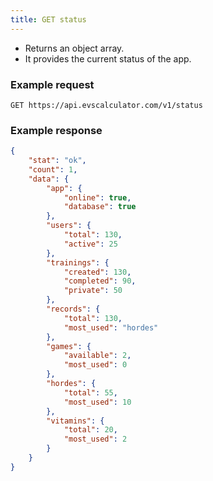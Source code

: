 ```yaml
---
title: GET status
---
```


- Returns an object array.  
- It provides the current status of the app.


### Example request

```
GET https://api.evscalculator.com/v1/status
```

### Example response

```json
{
	"stat": "ok",
	"count": 1,
	"data": {
		"app": {
			"online": true,
			"database": true
		},
		"users": {
			"total": 130,
			"active": 25
		},
		"trainings": {
			"created": 130,
			"completed": 90,
			"private": 50
		},
		"records": {
			"total": 130,
			"most_used": "hordes"
		},
		"games": {
			"available": 2,
			"most_used": 0
		},	
		"hordes": {
			"total": 55,
			"most_used": 10
		},
		"vitamins": {
			"total": 20,
			"most_used": 2
		}
	}
}
```